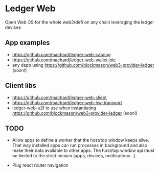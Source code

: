 # Ledger Web

Open Web OS for the whole web3/defi on any chain leveraging the ledger devices

## App examples

- https://github.com/machard/ledger-web-catalog
- https://github.com/machard/ledger-web-wallet-btc
- any dapp using https://github.com/blockmason/web3-provider-ledger (soon!)

## Client libs

- https://github.com/machard/ledger-web-client
- https://github.com/machard/ledger-web-hw-transport
- ledger-web-u2f to use when instantiating https://github.com/blockmason/web3-provider-ledger (soon!)

## TODO

- Allow apps to define a worker that the host/top window keeps alive. That way installed apps can run processes in background and also make their data available to other apps. The host/top window api must be limited to the strict minium (apps, devices, notifications...).

- Plug react router navigation
